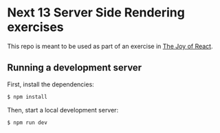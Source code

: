 # Next 13 Server Side Rendering exercises

This repo is meant to be used as part of an exercise in [The Joy of React](https://www.joyofreact.com/).

## Running a development server

First, install the dependencies:

```bash
$ npm install
```

Then, start a local development server:

```bash
$ npm run dev
```
